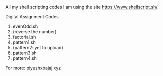 
All my shell scripting codes
I am using the site https://www.shellscript.sh/

Digital Assignment Codes

1. evenOdd.sh
2. (reverse the number)
3. factorial.sh
4. pattern1.sh
5. (pattern2: yet to upload)
6. pattern3.sh
7. pattern4.sh

For more:
piyushxbajaj.xyz
